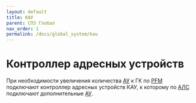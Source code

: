 ```yaml
---
layout: default
title: КАУ
parent: СПЗ Глобал
nav_order: 1
permalink: /docs/global_system/kau
---
```


# Контроллер адресных устройств
При необходимости увеличения количества <a href="/gk_manual/docs/global_system#адресное-устройство">АУ</a> к ГК по <a href="/gk_manual/docs/intelligence/communications_lines#цифровая-линия-связи">PFM</a> подключают контроллер адресных устройств КАУ, к которому по <a href="/gk_manual/docs/intelligence/communications_lines#адресная-линия-связи">АЛС</a> подключают дополнительные <a href="/gk_manual/docs/global_system#адресное-устройство">АУ</a>.
